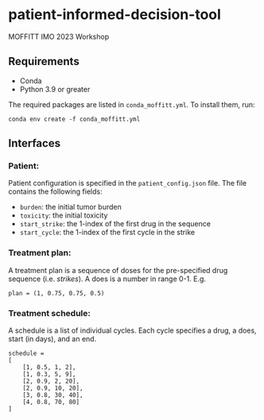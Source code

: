 # patient-informed-decision-tool
MOFFITT IMO 2023 Workshop

## Requirements

* Conda
* Python 3.9 or greater

The required packages are listed in `conda_moffitt.yml`. To install them, run:

```
conda env create -f conda_moffitt.yml
```

##  Interfaces

### Patient:

Patient configuration is specified in the `patient_config.json` file. The file contains the following fields:

* `burden`: the initial tumor burden
* `toxicity`: the initial toxicity
* `start_strike`: the 1-index of the first drug in the sequence
* `start_cycle`: the 1-index of the first cycle in the strike

### Treatment plan:

A treatment plan is a sequence of doses for the pre-specified drug sequence (i.e. *strikes*). A does is a number in range 0-1. E.g.

````
plan = (1, 0.75, 0.75, 0.5)
````

### Treatment schedule:

A schedule is a list of individual cycles. Each cycle specifies a drug, a does, start (in days), and an end.

````
schedule = 
[
    [1, 0.5, 1, 2],
    [1, 0.3, 5, 9],
    [2, 0.9, 2, 20],
    [2, 0.9, 10, 20],
    [3, 0.8, 30, 40],
    [4, 0.8, 70, 80]
]
````